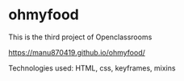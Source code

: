 # ohmyfood

This is the third project of Openclassrooms

 https://manu870419.github.io/ohmyfood/


Technologies used: HTML, css, keyframes, mixins
